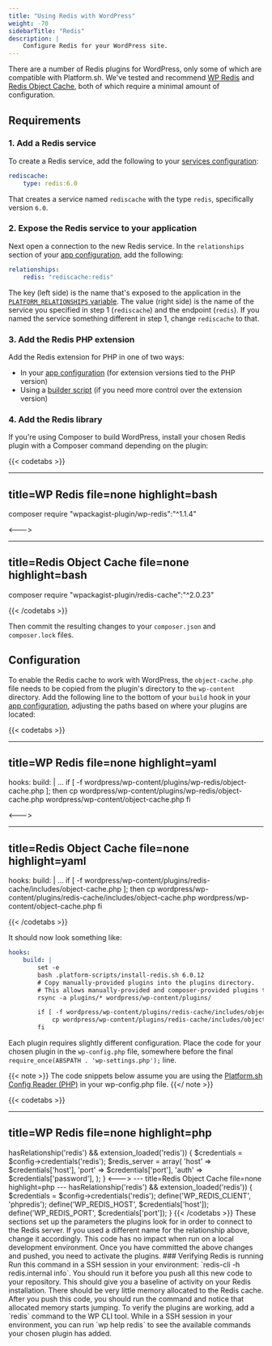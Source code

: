 ```yaml
---
title: "Using Redis with WordPress"
weight: -70
sidebarTitle: "Redis"
description: |
    Configure Redis for your WordPress site.
---
```


There are a number of Redis plugins for WordPress, only some of which are compatible with Platform.sh.
We've tested and recommend [WP Redis](https://wordpress.org/plugins/wp-redis/)
and [Redis Object Cache](https://wordpress.org/plugins/redis-cache/),
both of which require a minimal amount of configuration.

## Requirements

### 1. Add a Redis service

To create a Redis service, add the following to your [services configuration](../../add-services/_index.md):

```yaml {location=".platform/services.yaml"}
rediscache:
    type: redis:6.0
```

That creates a service named `rediscache` with the type `redis`, specifically version `6.0`.

### 2. Expose the Redis service to your application

Next open a connection to the new Redis service.
In the `relationships` section of your [app configuration](../../create-apps/_index.md),
add the following:

```yaml {location=".platform.app.yaml"}
relationships:
    redis: "rediscache:redis"
```

The key (left side) is the name that's exposed to the application in the [`PLATFORM_RELATIONSHIPS` variable](../../development/variables/use-variables.md#use-platformsh-provided-variables).
The value (right side) is the name of the service you specified in step 1 (`rediscache`) and the endpoint (`redis`).
If you named the service something different in step 1, change `rediscache` to that.

### 3. Add the Redis PHP extension

Add the Redis extension for PHP in one of two ways:

* In your [app configuration](../../create-apps/app-reference.md#extensions) (for extension versions tied to the PHP version)
* Using a [builder script](../../languages/php/redis.md) (if you need more control over the extension version)

### 4. Add the Redis library

If you're using Composer to build WordPress,
install your chosen Redis plugin with a Composer command depending on the plugin:

{{< codetabs >}}

---
title=WP Redis
file=none
highlight=bash
---

composer require "wpackagist-plugin/wp-redis":"^1.1.4"

<--->

---
title=Redis Object Cache
file=none
highlight=bash
---

composer require "wpackagist-plugin/redis-cache":"^2.0.23"

{{< /codetabs >}}

Then commit the resulting changes to your `composer.json` and `composer.lock` files.

## Configuration

To enable the Redis cache to work with WordPress,
the `object-cache.php` file needs to be copied from the plugin's directory to the `wp-content` directory.
Add the following line to the bottom of your `build` hook in your [app configuration](../../create-apps/app-reference.md#hooks),
adjusting the paths based on where your plugins are located:

<!-- vale off -->
{{< codetabs >}}

---
title=WP Redis
file=none
highlight=yaml
---

hooks:
    build: |
        ...
        if [ -f wordpress/wp-content/plugins/wp-redis/object-cache.php ]; then
            cp wordpress/wp-content/plugins/wp-redis/object-cache.php wordpress/wp-content/object-cache.php
        fi

<--->

---
title=Redis Object Cache
file=none
highlight=yaml
---

hooks:
    build: |
        ...
        if [ -f wordpress/wp-content/plugins/redis-cache/includes/object-cache.php ]; then
            cp wordpress/wp-content/plugins/redis-cache/includes/object-cache.php wordpress/wp-content/object-cache.php
        fi

{{< /codetabs >}}
<!-- vale on -->

It should now look something like:

```yaml
hooks:
    build: |
        set -e
        bash .platform-scripts/install-redis.sh 6.0.12
        # Copy manually-provided plugins into the plugins directory.
        # This allows manually-provided and composer-provided plugins to coexist.
        rsync -a plugins/* wordpress/wp-content/plugins/

        if [ -f wordpress/wp-content/plugins/redis-cache/includes/object-cache.php ]; then
            cp wordpress/wp-content/plugins/redis-cache/includes/object-cache.php wordpress/wp-content/object-cache.php
        fi
```

Each plugin requires slightly different configuration.
Place the code for your chosen plugin in the `wp-config.php` file,
somewhere before the final `require_once(ABSPATH . 'wp-settings.php');` line.
  
{{< note >}}
The code snippets below assume you are using the [Platform.sh Config Reader (PHP)](./customize.md#install-the-config-reader) in your wp-config.php file. {{</ note >}}

{{< codetabs >}}

---
title=WP Redis
file=none
highlight=php
---

<?php

if ($config->hasRelationship('redis') && extension_loaded('redis')) {
        $credentials = $config->credentials('redis');
        $redis_server = array(
            'host'     => $credentials['host'],
            'port'     => $credentials['port'],
            'auth'     => $credentials['password'],
        );
}

<--->

---
title=Redis Object Cache
file=none
highlight=php
---

<?php

if ($config->hasRelationship('redis') && extension_loaded('redis')) {
        $credentials = $config->credentials('redis');

        define('WP_REDIS_CLIENT', 'phpredis');
        define('WP_REDIS_HOST', $credentials['host']);
        define('WP_REDIS_PORT', $credentials['port']);
}

{{< /codetabs >}}

These sections set up the parameters the plugins look for in order to connect to the Redis server. 
If you used a different name for the relationship above, change it accordingly.
This code has no impact when run on a local development environment.

Once you have committed the above changes and pushed, you need to activate the plugins.

### Verifying Redis is running

Run this command in a SSH session in your environment: `redis-cli -h redis.internal info`.
You should run it before you push all this new code to your repository.

This should give you a baseline of activity on your Redis installation.
There should be very little memory allocated to the Redis cache.

After you push this code, you should run the command and notice that allocated memory starts jumping.

To verify the plugins are working, add a `redis` command to the WP CLI tool.
While in a SSH session in your environment,
you can run `wp help redis` to see the available commands your chosen plugin has added.  
